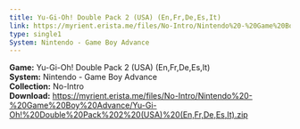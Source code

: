 ```yaml
---
title: Yu-Gi-Oh! Double Pack 2 (USA) (En,Fr,De,Es,It)
link: https://myrient.erista.me/files/No-Intro/Nintendo%20-%20Game%20Boy%20Advance/Yu-Gi-Oh!%20Double%20Pack%202%20(USA)%20(En,Fr,De,Es,It).zip
type: single1
System: Nintendo - Game Boy Advance
---
```

<b>Game:</b> Yu-Gi-Oh! Double Pack 2 (USA) (En,Fr,De,Es,It)<br>
<b>System:</b> Nintendo - Game Boy Advance<br>
<b>Collection:</b> No-Intro<br>
<b>Download:</b> https://myrient.erista.me/files/No-Intro/Nintendo%20-%20Game%20Boy%20Advance/Yu-Gi-Oh!%20Double%20Pack%202%20(USA)%20(En,Fr,De,Es,It).zip